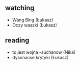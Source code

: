 ## watching
- Wang Bing (Łukasz)
- Oczy waszki (Łukasz)
## reading
- to jest wojna -suchanow (Nika)
- dysonanse krytyki (Łukasz)